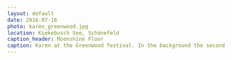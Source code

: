 ```yaml
---
layout: default
date: 2016-07-16
photo: karen_greenwood.jpg
location: Kiekebusch See, Schönefeld
caption_header: Moonshine Floor
caption: Karen at the Greenwood festival. In the background the second stage of the festival with a very nice decoration, also very useful in case of rain :p
---
```

